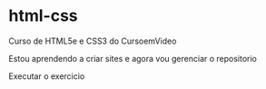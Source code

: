 # html-css
 Curso de HTML5e e CSS3 do CursoemVideo

 Estou aprendendo a criar sites e agora vou gerenciar o repositorio

<a herf="https://dimitriusmarcio.github.io/html-css/exercicio/ex001/index.html">Executar o exercicio </a>



